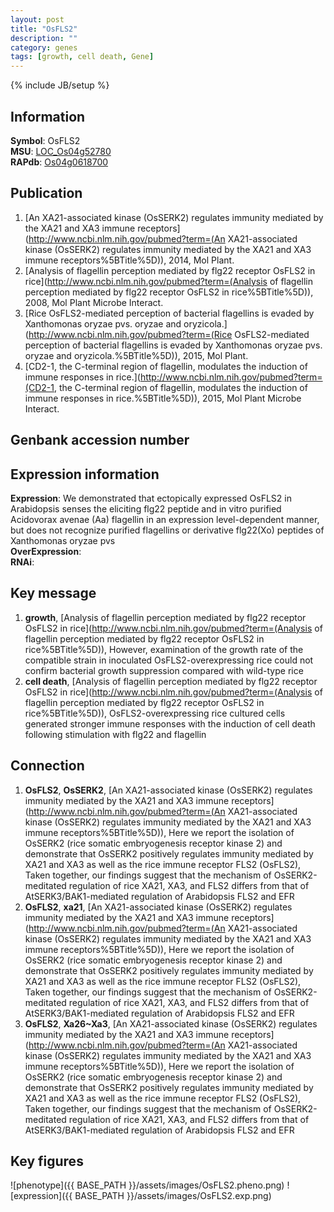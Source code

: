 ```yaml
---
layout: post
title: "OsFLS2"
description: ""
category: genes
tags: [growth, cell death, Gene]
---
```

{% include JB/setup %}

## Information
__Symbol__: OsFLS2  
__MSU__: [LOC_Os04g52780](http://rice.plantbiology.msu.edu/cgi-bin/ORF_infopage.cgi?orf=LOC_Os04g52780)  
__RAPdb__: [Os04g0618700](http://rapdb.dna.affrc.go.jp/viewer/gbrowse_details/irgsp1?name=Os04g0618700)  

## Publication
1. [An XA21-associated kinase (OsSERK2) regulates immunity mediated by the XA21 and XA3 immune receptors](http://www.ncbi.nlm.nih.gov/pubmed?term=(An XA21-associated kinase (OsSERK2) regulates immunity mediated by the XA21 and XA3 immune receptors%5BTitle%5D)), 2014, Mol Plant.
2. [Analysis of flagellin perception mediated by flg22 receptor OsFLS2 in rice](http://www.ncbi.nlm.nih.gov/pubmed?term=(Analysis of flagellin perception mediated by flg22 receptor OsFLS2 in rice%5BTitle%5D)), 2008, Mol Plant Microbe Interact.
3. [Rice OsFLS2-mediated perception of bacterial flagellins is evaded by Xanthomonas oryzae pvs. oryzae and oryzicola.](http://www.ncbi.nlm.nih.gov/pubmed?term=(Rice OsFLS2-mediated perception of bacterial flagellins is evaded by Xanthomonas oryzae pvs. oryzae and oryzicola.%5BTitle%5D)), 2015, Mol Plant.
4. [CD2-1, the C-terminal region of flagellin, modulates the induction of immune responses in rice.](http://www.ncbi.nlm.nih.gov/pubmed?term=(CD2-1, the C-terminal region of flagellin, modulates the induction of immune responses in rice.%5BTitle%5D)), 2015, Mol Plant Microbe Interact.

## Genbank accession number

## Expression information
__Expression__: We demonstrated that ectopically expressed OsFLS2 in Arabidopsis senses the eliciting flg22 peptide and in vitro purified Acidovorax avenae (Aa) flagellin in an expression level-dependent manner, but does not recognize purified flagellins or derivative flg22(Xo) peptides of Xanthomonas oryzae pvs  
__OverExpression__:  
__RNAi__:  

## Key message
1. __growth__, [Analysis of flagellin perception mediated by flg22 receptor OsFLS2 in rice](http://www.ncbi.nlm.nih.gov/pubmed?term=(Analysis of flagellin perception mediated by flg22 receptor OsFLS2 in rice%5BTitle%5D)),  However, examination of the growth rate of the compatible strain in inoculated OsFLS2-overexpressing rice could not confirm bacterial growth suppression compared with wild-type rice
2. __cell death__, [Analysis of flagellin perception mediated by flg22 receptor OsFLS2 in rice](http://www.ncbi.nlm.nih.gov/pubmed?term=(Analysis of flagellin perception mediated by flg22 receptor OsFLS2 in rice%5BTitle%5D)),  OsFLS2-overexpressing rice cultured cells generated stronger immune responses with the induction of cell death following stimulation with flg22 and flagellin

## Connection
1. __OsFLS2__, __OsSERK2__, [An XA21-associated kinase (OsSERK2) regulates immunity mediated by the XA21 and XA3 immune receptors](http://www.ncbi.nlm.nih.gov/pubmed?term=(An XA21-associated kinase (OsSERK2) regulates immunity mediated by the XA21 and XA3 immune receptors%5BTitle%5D)),  Here we report the isolation of OsSERK2 (rice somatic embryogenesis receptor kinase 2) and demonstrate that OsSERK2 positively regulates immunity mediated by XA21 and XA3 as well as the rice immune receptor FLS2 (OsFLS2), Taken together, our findings suggest that the mechanism of OsSERK2-meditated regulation of rice XA21, XA3, and FLS2 differs from that of AtSERK3/BAK1-mediated regulation of Arabidopsis FLS2 and EFR
2. __OsFLS2__, __xa21__, [An XA21-associated kinase (OsSERK2) regulates immunity mediated by the XA21 and XA3 immune receptors](http://www.ncbi.nlm.nih.gov/pubmed?term=(An XA21-associated kinase (OsSERK2) regulates immunity mediated by the XA21 and XA3 immune receptors%5BTitle%5D)),  Here we report the isolation of OsSERK2 (rice somatic embryogenesis receptor kinase 2) and demonstrate that OsSERK2 positively regulates immunity mediated by XA21 and XA3 as well as the rice immune receptor FLS2 (OsFLS2), Taken together, our findings suggest that the mechanism of OsSERK2-meditated regulation of rice XA21, XA3, and FLS2 differs from that of AtSERK3/BAK1-mediated regulation of Arabidopsis FLS2 and EFR
3. __OsFLS2__, __Xa26~Xa3__, [An XA21-associated kinase (OsSERK2) regulates immunity mediated by the XA21 and XA3 immune receptors](http://www.ncbi.nlm.nih.gov/pubmed?term=(An XA21-associated kinase (OsSERK2) regulates immunity mediated by the XA21 and XA3 immune receptors%5BTitle%5D)),  Here we report the isolation of OsSERK2 (rice somatic embryogenesis receptor kinase 2) and demonstrate that OsSERK2 positively regulates immunity mediated by XA21 and XA3 as well as the rice immune receptor FLS2 (OsFLS2), Taken together, our findings suggest that the mechanism of OsSERK2-meditated regulation of rice XA21, XA3, and FLS2 differs from that of AtSERK3/BAK1-mediated regulation of Arabidopsis FLS2 and EFR

## Key figures
![phenotype]({{ BASE_PATH }}/assets/images/OsFLS2.pheno.png)
![expression]({{ BASE_PATH }}/assets/images/OsFLS2.exp.png)


